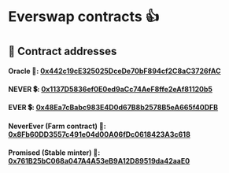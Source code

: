 # Everswap contracts 👍

## 📢 Contract addresses

#### Oracle 🏦: [0x442c19cE325025DceDe70bF894cf2C8aC3726fAC](https://bscscan.com/address/0x442c19cE325025DceDe70bF894cf2C8aC3726fAC)

#### NEVER 💲: [0x1137D5836ef0E0ed9aCc74AeF8ffe2eAf81120b5](https://bscscan.com/address/0x1137D5836ef0E0ed9aCc74AeF8ffe2eAf81120b5)

#### EVER 💲: [0x48Ea7cBabc983E4D0d67B8b2578B5eA665f40DFB](https://bscscan.com/address/0x48Ea7cBabc983E4D0d67B8b2578B5eA665f40DFB)

#### NeverEver (Farm contract) 🌾: [0x8Fb60DD3557c491e04d00A06fDc0618423A3c618](https://bscscan.com/address/0x8Fb60DD3557c491e04d00A06fDc0618423A3c618)

#### Promised (Stable minter) 💸: [0x761B25bC068a047A4A53eB9A12D89519da42aaE0](https://bscscan.com/address/0x761B25bC068a047A4A53eB9A12D89519da42aaE0)
